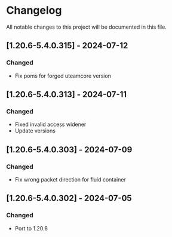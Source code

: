 # Changelog
All notable changes to this project will be documented in this file.

## [1.20.6-5.4.0.315] - 2024-07-12
### Changed
 - Fix poms for forged uteamcore version

## [1.20.6-5.4.0.313] - 2024-07-11
### Changed
 - Fixed invalid access widener
 - Update versions

## [1.20.6-5.4.0.303] - 2024-07-09
### Changed
 - Fix wrong packet direction for fluid container

## [1.20.6-5.4.0.302] - 2024-07-05
### Changed
 - Port to 1.20.6